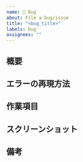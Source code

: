 ```yaml
---
name: 🐞 Bug
about: File a bug/issue
title: "<bug_title>"
labels: bug
assignees: ""
---
```


## 概要

<!-- 現在の動作と理想の動作を比較しながら、簡潔に記述してください -->

## エラーの再現方法

<!--
Example:
1. In this environment...
2. With this config...
3. Run '...'
4. See error...
-->

## 作業項目

<!-- 具体的な作業ステップや項目をわかる範囲で記述してください。-->

## スクリーンショット

<!-- 必要がある場合はここにスクショを貼ってください-->

## 備考

<!-- 他に共有すべきことがあればここに記述してください -->
